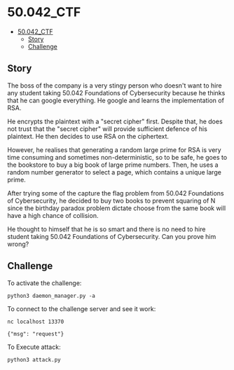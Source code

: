 # 50.042_CTF

- [50.042_CTF](#50042_ctf)
  - [Story](#story)
  - [Challenge](#challenge)
## Story

The boss of the company is a very stingy person who doesn't want to hire any student taking 50.042 Foundations of Cybersecurity because he thinks that he can google everything. He google and learns the implementation of RSA.

He encrypts the plaintext with a "secret cipher" first. Despite that, he does not trust that the "secret cipher" will provide sufficient defence of his plaintext. He then decides to use RSA on the ciphertext. 

However, he realises that generating a random large prime for RSA is very time consuming and sometimes non-deterministic, so to be safe, he goes to the bookstore to buy a big book of large prime numbers. Then, he uses a random number generator to select a page, which contains a unique large prime.

After trying some of the capture the flag problem from 50.042 Foundations of Cybersecurity, he decided to buy two books to prevent squaring of N since the birthday paradox problem dictate choose from the same book will have a high chance of collision.

He thought to himself that he is so smart and there is no need to hire student taking 50.042 Foundations of Cybersecurity. Can you prove him wrong?

## Challenge

To activate the challenge:

`python3 daemon_manager.py -a`

To connect to the challenge server and see it work:

`nc localhost 13370`

`{"msg": "request"}`

To Execute attack:

`python3 attack.py`
